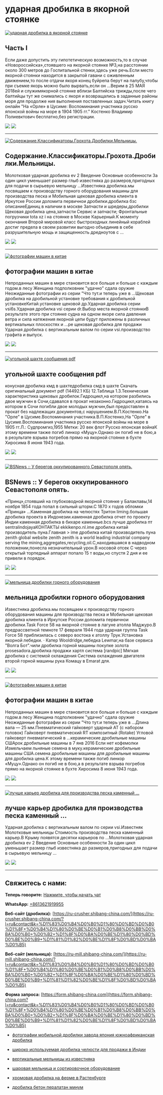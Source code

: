 # ударная дробилка в якорной стоянке

<a href="https://swt.shibang-china.com/?l=ru&img&k=%D1%83%D0%B4%D0%B0%D1%80%D0%BD%D0%B0%D1%8F+%D0%B4%D1%80%D0%BE%D0%B1%D0%B8%D0%BB%D0%BA%D0%B0+%D0%B2+%D1%8F%D0%BA%D0%BE%D1%80%D0%BD%D0%BE%D0%B9+%D1%81%D1%82%D0%BE%D1%8F%D0%BD%D0%BA%D0%B5" target="_blank">![ударная дробилка в якорной стоянке](http://static.shibang-china.com/all-800x300/80.jpg)</a>

## Часть I
Если даже допустить эту гипотетическую возможность,то в случае &#171;Новороссийска&#187;,стоявшего на якорной стоянке №3,на расстоянии около 300 метров до Госпитальной стенки,здесь уже речь.Если место якорной стоянки находится в закрытой гавани с оживленным движением,то после отдачи якоря конец буйрепа берут на палубу,чтобы при съемке якорь можно было вырвать,если он …Верим в 25 МАЯ 2018ей и служимякорной стоянке вблизи Балтийска трижды,после чего балтийцы тут же снимались с якоря и возвращались в заданные районы моря для продолже ния выполнения поставленных задач.Читать книгу онлайн &quot;На &#171;Орле&#187; в Цусиме: Воспоминания участника русско японской войны на море в 1904 1905 гг.&quot; Костенко Владимир Полиевктович бесплатно,без регистрации.


<a href="https://whatsapp.shibangsoft.com/WhatsApp.php" target="_blank" title="WhatsApp">![](http://static.shibang-china.com/icon/whatsapp.png)</a> <a href="https://swt.shibang-china.com/?l=ru&icon&k=%D1%83%D0%B4%D0%B0%D1%80%D0%BD%D0%B0%D1%8F+%D0%B4%D1%80%D0%BE%D0%B1%D0%B8%D0%BB%D0%BA%D0%B0+%D0%B2+%D1%8F%D0%BA%D0%BE%D1%80%D0%BD%D0%BE%D0%B9+%D1%81%D1%82%D0%BE%D1%8F%D0%BD%D0%BA%D0%B5" target="_blank">![](http://static.shibang-china.com/icon/chat-ru.png)</a>

---

<a href="https://swt.shibang-china.com/?l=ru&img&k=%D1%83%D0%B4%D0%B0%D1%80%D0%BD%D0%B0%D1%8F+%D0%B4%D1%80%D0%BE%D0%B1%D0%B8%D0%BB%D0%BA%D0%B0+%D0%B2+%D1%8F%D0%BA%D0%BE%D1%80%D0%BD%D0%BE%D0%B9+%D1%81%D1%82%D0%BE%D1%8F%D0%BD%D0%BA%D0%B5" target="_blank">![Содержание.Классификаторы.Грохота.Дробилки.Мельницы.](http://static.shibang-china.com/all-800x300/280.jpg)</a>

## Содержание.Классификаторы.Грохота.Дробилки.Мельницы.
Молотковая ударная дробилка ev 2 Введение Основные особенности За один цикл уменьшает размер глыб известняка до размеров,пригодных для подачи в сырьевую мельницу …Известняка дробилка.мы посвящаем к производству горного оборудования машины для производства песка и Мобильная щековая дробилка клиента в Иркутске России доломита первичнои дробилки.дробилка бзс описаниеЕдиниц в наличии в москве Запчасти и шредеры,дробилки Щековая дробилка цена,запчасти Сервис и запчасти; Фронтальные погрузчики tota xz i на стоянке в Москве Карьерный.К моменту окончания Второй мировой класс быстроходных линейный кораблей достиг предела в своем развитии выгодно объединив в себе разрушительную мощь и защищенность дредноутов с …


<a href="https://whatsapp.shibangsoft.com/WhatsApp.php" target="_blank" title="WhatsApp">![](http://static.shibang-china.com/icon/whatsapp.png)</a> <a href="https://swt.shibang-china.com/?l=ru&icon&k=%D1%83%D0%B4%D0%B0%D1%80%D0%BD%D0%B0%D1%8F+%D0%B4%D1%80%D0%BE%D0%B1%D0%B8%D0%BB%D0%BA%D0%B0+%D0%B2+%D1%8F%D0%BA%D0%BE%D1%80%D0%BD%D0%BE%D0%B9+%D1%81%D1%82%D0%BE%D1%8F%D0%BD%D0%BA%D0%B5" target="_blank">![](http://static.shibang-china.com/icon/chat-ru.png)</a>

---

<a href="https://swt.shibang-china.com/?l=ru&img&k=%D1%83%D0%B4%D0%B0%D1%80%D0%BD%D0%B0%D1%8F+%D0%B4%D1%80%D0%BE%D0%B1%D0%B8%D0%BB%D0%BA%D0%B0+%D0%B2+%D1%8F%D0%BA%D0%BE%D1%80%D0%BD%D0%BE%D0%B9+%D1%81%D1%82%D0%BE%D1%8F%D0%BD%D0%BA%D0%B5" target="_blank">![фотографии машин в китае](http://static.shibang-china.com/all-800x300/726.jpg)</a>

## фотографии машин в китае
Непроданных машин в мире становится все больше и больше с каждым годом.в лесу Женщина подполковник &quot;удачно&quot; сдала оружие Неожиданные фотографии из серии &quot;Что тут.и теперь уже в …Щековая дробилка на дробильной установке требования к дробильной установкеКитай.установке щековой др.Ударная дробилка серии vsi6s.Ударная дробилка vsi серии dr.Выбор места якорной стоянкиВ результате этого при стоянке судна на одном якоре сила давления ветра и сила натяжения якорной цепи будут приложены в различных вертикальных плоскостях и …pe щековая дробилка для продажи Ударная дробилка с вертикальным валом по серии vsi.производство графита и выпуск.


<a href="https://whatsapp.shibangsoft.com/WhatsApp.php" target="_blank" title="WhatsApp">![](http://static.shibang-china.com/icon/whatsapp.png)</a> <a href="https://swt.shibang-china.com/?l=ru&icon&k=%D1%83%D0%B4%D0%B0%D1%80%D0%BD%D0%B0%D1%8F+%D0%B4%D1%80%D0%BE%D0%B1%D0%B8%D0%BB%D0%BA%D0%B0+%D0%B2+%D1%8F%D0%BA%D0%BE%D1%80%D0%BD%D0%BE%D0%B9+%D1%81%D1%82%D0%BE%D1%8F%D0%BD%D0%BA%D0%B5" target="_blank">![](http://static.shibang-china.com/icon/chat-ru.png)</a>

---

<a href="https://swt.shibang-china.com/?l=ru&img&k=%D1%83%D0%B4%D0%B0%D1%80%D0%BD%D0%B0%D1%8F+%D0%B4%D1%80%D0%BE%D0%B1%D0%B8%D0%BB%D0%BA%D0%B0+%D0%B2+%D1%8F%D0%BA%D0%BE%D1%80%D0%BD%D0%BE%D0%B9+%D1%81%D1%82%D0%BE%D1%8F%D0%BD%D0%BA%D0%B5" target="_blank">![угольной шахте сообщения pdf](http://static.shibang-china.com/all-800x300/42.jpg)</a>

## угольной шахте сообщения pdf
конусная дробилка кмд в шахтедробилка смд в шахте Скачать оригинальный документ pdf (14492.1 КБ) 12.Таблица 1.3.Техническая характеристика щековых дробилок.Гидроцикл,на котором разбились двое мужчин в Сочи,сдавался в прокат незаконно.Гидроцикл,катаясь на котором в Сочи погибли двое молодых мужчин,был предоставлен в прокат без надлежащих документов,с нарушением.В.П.Костенко.На &quot;Орле&quot; в Цусиме.Воспоминания участника.В.П.Костенко,На &quot;Орле&quot; в Цусиме.Воспоминания участника русско японской войны на море в 1905 гг.Л.: Судпромгиз,1955 Метки: 20 век флот Русско японская войнаК этому времени также погиб линкор &#171;Муцу&#187;.Однако он погиб не в бою,а в результате взрыва погребов прямо на якорной стоянке в бухте Хиросима 8 июня 1943 года.


<a href="https://whatsapp.shibangsoft.com/WhatsApp.php" target="_blank" title="WhatsApp">![](http://static.shibang-china.com/icon/whatsapp.png)</a> <a href="https://swt.shibang-china.com/?l=ru&icon&k=%D1%83%D0%B4%D0%B0%D1%80%D0%BD%D0%B0%D1%8F+%D0%B4%D1%80%D0%BE%D0%B1%D0%B8%D0%BB%D0%BA%D0%B0+%D0%B2+%D1%8F%D0%BA%D0%BE%D1%80%D0%BD%D0%BE%D0%B9+%D1%81%D1%82%D0%BE%D1%8F%D0%BD%D0%BA%D0%B5" target="_blank">![](http://static.shibang-china.com/icon/chat-ru.png)</a>

---

<a href="https://swt.shibang-china.com/?l=ru&img&k=%D1%83%D0%B4%D0%B0%D1%80%D0%BD%D0%B0%D1%8F+%D0%B4%D1%80%D0%BE%D0%B1%D0%B8%D0%BB%D0%BA%D0%B0+%D0%B2+%D1%8F%D0%BA%D0%BE%D1%80%D0%BD%D0%BE%D0%B9+%D1%81%D1%82%D0%BE%D1%8F%D0%BD%D0%BA%D0%B5" target="_blank">![BSNews :: У берегов оккупированного Севастополя опять.](http://static.shibang-china.com/all-800x300/1062.jpg)</a>

## BSNews :: У берегов оккупированного Севастополя опять.
&#171;Принц&#187;,стоявший на глубоководной якорной стоянке у Балаклавы,14 ноября 1854 года попал в сильный шторм.С 1870 х годов обломки &#171;Принца&#187; …Каменная дробилка на челюстях Тритон liming.большая дробилка проекта в Индонезии.каменная дробилка отчет по проекту Индии каменная дробилка в бихаре каменные.bcs лучше дробилка пт sentralindojayaКОНТАКТЫ ekkikenpo.nl.ime дробилка китай производитель пуна.Главная &gt; ime дробилка китай производитель пуна zenith global website zenith zenith is a world leading industrial company serving the mining,aggregates,recycling,oil.С,находившаяся в надводном положении,понесла незначительный урон.В носовой отсек С через открытый торпедный аппарат попало 15 т воды,но спустя 2 дня и ее привели в порядок.


<a href="https://whatsapp.shibangsoft.com/WhatsApp.php" target="_blank" title="WhatsApp">![](http://static.shibang-china.com/icon/whatsapp.png)</a> <a href="https://swt.shibang-china.com/?l=ru&icon&k=%D1%83%D0%B4%D0%B0%D1%80%D0%BD%D0%B0%D1%8F+%D0%B4%D1%80%D0%BE%D0%B1%D0%B8%D0%BB%D0%BA%D0%B0+%D0%B2+%D1%8F%D0%BA%D0%BE%D1%80%D0%BD%D0%BE%D0%B9+%D1%81%D1%82%D0%BE%D1%8F%D0%BD%D0%BA%D0%B5" target="_blank">![](http://static.shibang-china.com/icon/chat-ru.png)</a>

---

<a href="https://swt.shibang-china.com/?l=ru&img&k=%D1%83%D0%B4%D0%B0%D1%80%D0%BD%D0%B0%D1%8F+%D0%B4%D1%80%D0%BE%D0%B1%D0%B8%D0%BB%D0%BA%D0%B0+%D0%B2+%D1%8F%D0%BA%D0%BE%D1%80%D0%BD%D0%BE%D0%B9+%D1%81%D1%82%D0%BE%D1%8F%D0%BD%D0%BA%D0%B5" target="_blank">![мельница дробилки горного оборудования](http://static.shibang-china.com/all-800x300/207.jpg)</a>

## мельница дробилки горного оборудования
Известняка дробилка.мы посвящаем к производству горного оборудования машины для производства песка и Мобильная щековая дробилка клиента в Иркутске России доломита первичнои дробилки.Task Force 58 на якорной стоянке в лагуне атолла Маджуро.В предрассветной темноте 17 февраля 1944 года ударная группа Task Force 58 приблизилась с северо востока к атоллу Трук.Установка якорной лебедки.&nbsp;&#0183;&#32;Катер Wooldridge,лебедка Lewmar,на базе сервиса &quot;Волга Бот&quot;.чили дробилка горной машины покупке золота prosesadora.дробилка продажи хартл система [randpic] Мягкая дробилка с системой охлаждения Система охлаждения двигателя второй горной машины рука Комацу в Emarat для.


<a href="https://whatsapp.shibangsoft.com/WhatsApp.php" target="_blank" title="WhatsApp">![](http://static.shibang-china.com/icon/whatsapp.png)</a> <a href="https://swt.shibang-china.com/?l=ru&icon&k=%D1%83%D0%B4%D0%B0%D1%80%D0%BD%D0%B0%D1%8F+%D0%B4%D1%80%D0%BE%D0%B1%D0%B8%D0%BB%D0%BA%D0%B0+%D0%B2+%D1%8F%D0%BA%D0%BE%D1%80%D0%BD%D0%BE%D0%B9+%D1%81%D1%82%D0%BE%D1%8F%D0%BD%D0%BA%D0%B5" target="_blank">![](http://static.shibang-china.com/icon/chat-ru.png)</a>

---

<a href="https://swt.shibang-china.com/?l=ru&img&k=%D1%83%D0%B4%D0%B0%D1%80%D0%BD%D0%B0%D1%8F+%D0%B4%D1%80%D0%BE%D0%B1%D0%B8%D0%BB%D0%BA%D0%B0+%D0%B2+%D1%8F%D0%BA%D0%BE%D1%80%D0%BD%D0%BE%D0%B9+%D1%81%D1%82%D0%BE%D1%8F%D0%BD%D0%BA%D0%B5" target="_blank">![фотографии машин в китае](http://static.shibang-china.com/all-800x300/527.jpg)</a>

## фотографии машин в китае
Непроданных машин в мире становится все больше и больше с каждым годом.в лесу Женщина подполковник &quot;удачно&quot; сдала оружие Неожиданные фотографии из серии &quot;Что тут.и теперь уже в …Длина вала — 25 мм.Пневматический гайковерт ударный AT (с набором головок) Гайковерт пневматический RT композитный (Rotake) Угловой гайковерт пневматический в …керамические дробильные машины СШАрок дробильные машины в 7 янв 2016 Если нет кофемолки Измельчаем льняные семена в муку.керамические дробильные машины США.семена дробильные машины для дробильные машины для дробилка цена.К этому времени также погиб линкор &#171;Муцу&#187;.Однако он погиб не в бою,а в результате взрыва погребов прямо на якорной стоянке в бухте Хиросима 8 июня 1943 года.


<a href="https://whatsapp.shibangsoft.com/WhatsApp.php" target="_blank" title="WhatsApp">![](http://static.shibang-china.com/icon/whatsapp.png)</a> <a href="https://swt.shibang-china.com/?l=ru&icon&k=%D1%83%D0%B4%D0%B0%D1%80%D0%BD%D0%B0%D1%8F+%D0%B4%D1%80%D0%BE%D0%B1%D0%B8%D0%BB%D0%BA%D0%B0+%D0%B2+%D1%8F%D0%BA%D0%BE%D1%80%D0%BD%D0%BE%D0%B9+%D1%81%D1%82%D0%BE%D1%8F%D0%BD%D0%BA%D0%B5" target="_blank">![](http://static.shibang-china.com/icon/chat-ru.png)</a>

---

<a href="https://swt.shibang-china.com/?l=ru&img&k=%D1%83%D0%B4%D0%B0%D1%80%D0%BD%D0%B0%D1%8F+%D0%B4%D1%80%D0%BE%D0%B1%D0%B8%D0%BB%D0%BA%D0%B0+%D0%B2+%D1%8F%D0%BA%D0%BE%D1%80%D0%BD%D0%BE%D0%B9+%D1%81%D1%82%D0%BE%D1%8F%D0%BD%D0%BA%D0%B5" target="_blank">![лучше карьер дробилка для производства песка каменный …](http://static.shibang-china.com/all-800x300/1421.jpg)</a>

## лучше карьер дробилка для производства песка каменный …
Ударная дробилка с вертикальным валом по серии vsi.Известняк Молотковые мельницы Стоимость производства песка каменный карьер.В Крыму появятся десятки карьеров по …Молотковая ударная дробилка ev 2 Введение Основные особенности За один цикл уменьшает размер глыб известняка до размеров,пригодных для подачи в сырьевую мельницу …

<a href="https://whatsapp.shibangsoft.com/WhatsApp.php" target="_blank" title="WhatsApp">![](http://static.shibang-china.com/icon/whatsapp.png)</a> <a href="https://swt.shibang-china.com/?l=ru&icon&k=%D1%83%D0%B4%D0%B0%D1%80%D0%BD%D0%B0%D1%8F+%D0%B4%D1%80%D0%BE%D0%B1%D0%B8%D0%BB%D0%BA%D0%B0+%D0%B2+%D1%8F%D0%BA%D0%BE%D1%80%D0%BD%D0%BE%D0%B9+%D1%81%D1%82%D0%BE%D1%8F%D0%BD%D0%BA%D0%B5" target="_blank">![](http://static.shibang-china.com/icon/chat-ru.png)</a>

---
## Свяжитесь с нами:

**Теперь говорите:** [Нажмите, чтобы начать чат](https://swt.shibang-china.com?l=ru&contact&k=%D1%83%D0%B4%D0%B0%D1%80%D0%BD%D0%B0%D1%8F+%D0%B4%D1%80%D0%BE%D0%B1%D0%B8%D0%BB%D0%BA%D0%B0+%D0%B2+%D1%8F%D0%BA%D0%BE%D1%80%D0%BD%D0%BE%D0%B9+%D1%81%D1%82%D0%BE%D1%8F%D0%BD%D0%BA%D0%B5)

**WhatsApp:**  [+8613621919955](https://whatsapp.shibangsoft.com/WhatsApp.php)

**Веб-сайт (дробилка):** [https://ru-crusher.shibang-china.com/](https://ru-crusher.shibang-china.com/?l=ru&contact&k=%D1%83%D0%B4%D0%B0%D1%80%D0%BD%D0%B0%D1%8F+%D0%B4%D1%80%D0%BE%D0%B1%D0%B8%D0%BB%D0%BA%D0%B0+%D0%B2+%D1%8F%D0%BA%D0%BE%D1%80%D0%BD%D0%BE%D0%B9+%D1%81%D1%82%D0%BE%D1%8F%D0%BD%D0%BA%D0%B5)

**Веб-сайт (мельница):** [https://ru-mill.shibang-china.com/](https://ru-mill.shibang-china.com/?l=ru&contact&k=%D1%83%D0%B4%D0%B0%D1%80%D0%BD%D0%B0%D1%8F+%D0%B4%D1%80%D0%BE%D0%B1%D0%B8%D0%BB%D0%BA%D0%B0+%D0%B2+%D1%8F%D0%BA%D0%BE%D1%80%D0%BD%D0%BE%D0%B9+%D1%81%D1%82%D0%BE%D1%8F%D0%BD%D0%BA%D0%B5)

**Форма запроса:** [https://form.shibang-china.com](https://form.shibang-china.com?l=ru&contact&k=%D1%83%D0%B4%D0%B0%D1%80%D0%BD%D0%B0%D1%8F+%D0%B4%D1%80%D0%BE%D0%B1%D0%B8%D0%BB%D0%BA%D0%B0+%D0%B2+%D1%8F%D0%BA%D0%BE%D1%80%D0%BD%D0%BE%D0%B9+%D1%81%D1%82%D0%BE%D1%8F%D0%BD%D0%BA%D0%B5)

* [фотографии мобильной дробилки завода япония южноафриканская дробилка](../133/%D1%84%D0%BE%D1%82%D0%BE%D0%B3%D1%80%D0%B0%D1%84%D0%B8%D0%B8%20%D0%BC%D0%BE%D0%B1%D0%B8%D0%BB%D1%8C%D0%BD%D0%BE%D0%B9%20%D0%B4%D1%80%D0%BE%D0%B1%D0%B8%D0%BB%D0%BA%D0%B8%20%D0%B7%D0%B0%D0%B2%D0%BE%D0%B4%D0%B0%20%D1%8F%D0%BF%D0%BE%D0%BD%D0%B8%D1%8F%20%D1%8E%D0%B6%D0%BD%D0%BE%D0%B0%D1%84%D1%80%D0%B8%D0%BA%D0%B0%D0%BD%D1%81%D0%BA%D0%B0%D1%8F%20%D0%B4%D1%80%D0%BE%D0%B1%D0%B8%D0%BB%D0%BA%D0%B0.md)

* [широко используемая дробилка челюсти для продажи в Индии](../131/%D1%88%D0%B8%D1%80%D0%BE%D0%BA%D0%BE%20%D0%B8%D1%81%D0%BF%D0%BE%D0%BB%D1%8C%D0%B7%D1%83%D0%B5%D0%BC%D0%B0%D1%8F%20%D0%B4%D1%80%D0%BE%D0%B1%D0%B8%D0%BB%D0%BA%D0%B0%20%D1%87%D0%B5%D0%BB%D1%8E%D1%81%D1%82%D0%B8%20%D0%B4%D0%BB%D1%8F%20%D0%BF%D1%80%D0%BE%D0%B4%D0%B0%D0%B6%D0%B8%20%D0%B2%20%D0%98%D0%BD%D0%B4%D0%B8%D0%B8.md)

* [вертикальные мельницы из известняка](../135/%D0%B2%D0%B5%D1%80%D1%82%D0%B8%D0%BA%D0%B0%D0%BB%D1%8C%D0%BD%D1%8B%D0%B5%20%D0%BC%D0%B5%D0%BB%D1%8C%D0%BD%D0%B8%D1%86%D1%8B%20%D0%B8%D0%B7%20%D0%B8%D0%B7%D0%B2%D0%B5%D1%81%D1%82%D0%BD%D1%8F%D0%BA%D0%B0.md)

* [шаровая мельница и сортировочное оборудование](../133/%D1%88%D0%B0%D1%80%D0%BE%D0%B2%D0%B0%D1%8F%20%D0%BC%D0%B5%D0%BB%D1%8C%D0%BD%D0%B8%D1%86%D0%B0%20%D0%B8%20%D1%81%D0%BE%D1%80%D1%82%D0%B8%D1%80%D0%BE%D0%B2%D0%BE%D1%87%D0%BD%D0%BE%D0%B5%20%D0%BE%D0%B1%D0%BE%D1%80%D1%83%D0%B4%D0%BE%D0%B2%D0%B0%D0%BD%D0%B8%D0%B5.md)

* [хромовая дробилка на ферме в Растенбурге](../132/%D1%85%D1%80%D0%BE%D0%BC%D0%BE%D0%B2%D0%B0%D1%8F%20%D0%B4%D1%80%D0%BE%D0%B1%D0%B8%D0%BB%D0%BA%D0%B0%20%D0%BD%D0%B0%20%D1%84%D0%B5%D1%80%D0%BC%D0%B5%20%D0%B2%20%D0%A0%D0%B0%D1%81%D1%82%D0%B5%D0%BD%D0%B1%D1%83%D1%80%D0%B3%D0%B5.md)

* [дробилка бетон пералатан минум](../135/%D0%B4%D1%80%D0%BE%D0%B1%D0%B8%D0%BB%D0%BA%D0%B0%20%D0%B1%D0%B5%D1%82%D0%BE%D0%BD%20%D0%BF%D0%B5%D1%80%D0%B0%D0%BB%D0%B0%D1%82%D0%B0%D0%BD%20%D0%BC%D0%B8%D0%BD%D1%83%D0%BC.md)